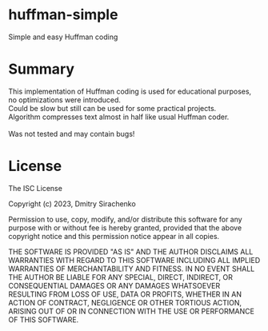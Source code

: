 # huffman-simple
Simple and easy Huffman coding

# Summary
This implementation of Huffman coding is used for educational purposes, no optimizations were introduced.<br>
Could be slow but still can be used for some practical projects.<br>
Algorithm compresses text almost in half like usual Huffman coder.<br><br>
Was not tested and may contain bugs!

# License
The ISC License

Copyright (c) 2023, Dmitry Sirachenko

Permission to use, copy, modify, and/or distribute this software for any
purpose with or without fee is hereby granted, provided that the above
copyright notice and this permission notice appear in all copies.

THE SOFTWARE IS PROVIDED "AS IS" AND THE AUTHOR DISCLAIMS ALL WARRANTIES
WITH REGARD TO THIS SOFTWARE INCLUDING ALL IMPLIED WARRANTIES OF
MERCHANTABILITY AND FITNESS. IN NO EVENT SHALL THE AUTHOR BE LIABLE FOR
ANY SPECIAL, DIRECT, INDIRECT, OR CONSEQUENTIAL DAMAGES OR ANY DAMAGES
WHATSOEVER RESULTING FROM LOSS OF USE, DATA OR PROFITS, WHETHER IN AN
ACTION OF CONTRACT, NEGLIGENCE OR OTHER TORTIOUS ACTION, ARISING OUT OF
OR IN CONNECTION WITH THE USE OR PERFORMANCE OF THIS SOFTWARE.
